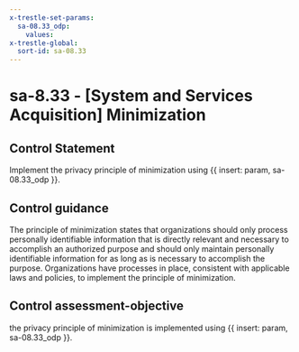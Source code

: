 ```yaml
---
x-trestle-set-params:
  sa-08.33_odp:
    values:
x-trestle-global:
  sort-id: sa-08.33
---
```


# sa-8.33 - \[System and Services Acquisition\] Minimization

## Control Statement

Implement the privacy principle of minimization using {{ insert: param, sa-08.33_odp }}.

## Control guidance

The principle of minimization states that organizations should only process personally identifiable information that is directly relevant and necessary to accomplish an authorized purpose and should only maintain personally identifiable information for as long as is necessary to accomplish the purpose. Organizations have processes in place, consistent with applicable laws and policies, to implement the principle of minimization.

## Control assessment-objective

the privacy principle of minimization is implemented using {{ insert: param, sa-08.33_odp }}.
